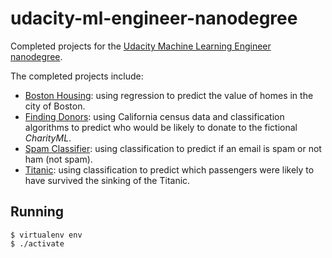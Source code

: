 # udacity-ml-engineer-nanodegree

Completed projects for the [Udacity Machine Learning Engineer nanodegree](https://www.udacity.com/course/machine-learning-engineer-nanodegree--nd009t).

The completed projects include:

- [Boston Housing](./boston-housing): using regression to predict the value of homes in the city of Boston.
- [Finding Donors](./finding-donors): using California census data and classification algorithms to predict who would be likely to donate to the fictional *CharityML*.
- [Spam Classifier](./spam-classifier): using classification to predict if an email is spam or not ham (not spam).
- [Titanic](./titanic): using classification to predict which passengers were likely to have survived the sinking of the Titanic.

## Running

```
$ virtualenv env
$ ./activate
```

